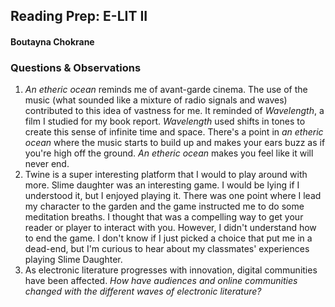## Reading Prep: E-LIT II
#### Boutayna Chokrane 

### Questions & Observations 
1. *An etheric ocean* reminds me of avant-garde cinema. The use of the music (what sounded like a mixture of radio signals and waves) contributed to this idea of vastness for me. It reminded of *Wavelength*, a film I studied for my book report. *Wavelength* used shifts in tones to create this sense of infinite time and space. There's a point in *an etheric ocean* where the music starts to build up and makes your ears buzz as if you're high off the ground. *An etheric ocean* makes you feel like it will never end.
2. Twine is a super interesting platform that I would to play around with more. Slime daughter was an interesting game. I would be lying if I understood it, but I enjoyed playing it. There was one point where I lead my character to the garden and the game instructed me to do some meditation breaths. I thought that was a compelling way to get your reader or player to interact with you. However, I didn't understand how to end the game. I don't know if I just picked a choice that put me in a dead-end, but I'm curious to hear about my classmates' experiences playing Slime Daughter. 
3. As electronic literature progresses with innovation, digital communities have been affected. *How have audiences and online communities changed with the different waves of electronic literature?* 